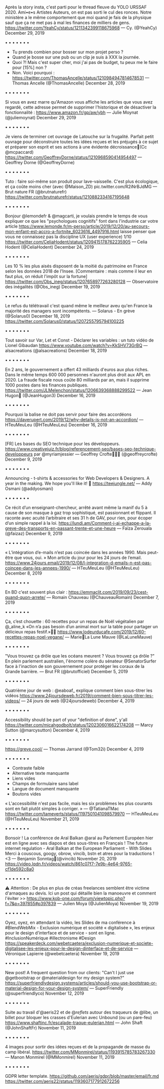 Après la story insta, c'est parti pour le thread fleuve du YOLO URSSAF 2020. Ami•e•s Artistes Auteurs, on est pas sorti le cul des ronces. Notre ministère a le même comportement que moi quand je fais de la physique sauf que ça ne met pas à mal les finances de milliers de gens.
https://twitter.com/YeahCy/status/1211342399118675968
— Cy. (@YeahCy) December 29, 2019

• • • • • • •

- Tu prends combien pour bosser sur mon projet perso ?
- Quand je bosse sur une pub ou un clip je suis à XXX la journée.
- Quoi ?! Mais c'est super cher, moi j'ai pas de budget, tu peux me le faire pour [15%] non ?
- Non.
Voici pourquoi :
https://twitter.com/ThomasAncelle/status/1210984947814678531
— Thomas Ancelle (@ThomasAncelle) December 28, 2019

• • • • • • •

Si vous en avez marre qu'Amazon vous affiche les articles que vous avez regardé, cette adresse permet de supprimer l'historique et de désactiver la fonctionnalité : https://www.amazon.fr/gp/aw/ybh
— Julie Moynat (@juliemoynat) December 29, 2019

• • • • • • •

Je viens de terminer cet ouvrage de Latouche sur la frugalité. Parfait petit ouvrage pour déconstruire toutes les idées reçues et les préjugés à ce sujet et préparer son esprit et ses actions à une évidente décroissance🙏(Cc @mcpaccard)
https://twitter.com/GeoffreyDorne/status/1210968590414954497
— Geoffrey Dorne (@GeoffreyDorne)

• • • • • • •

Tuto : faire soi-même son produit pour lave-vaisselle. C'est plus écologique, et ça coûte moins cher (avec @Maison_ZD) pic.twitter.com/R2iNrBJdMG
— Brut nature FR (@brutnaturefr) 
https://twitter.com/brutnaturefr/status/1210882334167195648

• • • • • • •

Bonjour @lemondefr & @magcarti, je voulais prendre le temps de vous expliquer ce que les "psychologues cognitifs" font dans l'industrie car votre article https://www.lemonde.fr/m-perso/article/2019/12/20/au-secours-mon-enfant-est-accro-a-fortnite_6023616_4497916.html laisse penser que vous ne connaissez pas la discipline UX (user experience) 1/10
https://twitter.com/CeliaHodent/status/1209415178762235905
— Celia Hodent (@CeliaHodent) December 24, 2019

• • • • • • •

Les 10 % les plus aisés disposent de la moitié du patrimoine en France selon les données 2018 de l'Insee. [Commentaire : mais comme il leur en faut plus, on réduit l'impôt sur la fortune]
https://twitter.com/Obs_ineg/status/1207658977263280128
— Observatoire des inégalités (@Obs_ineg) December 19, 2019

• • • • • • •

Le refus du télétravail c'est quand même le meilleur aveu qu'en France la majorité des managers sont incompétents.
— Solarus - En grève (@Solarus0) December 18, 2019
https://twitter.com/Solarus0/status/1207255795794100225

• • • • • • •

Tout savoir sur Var, Let et Const - Déclarer les variables : un tuto vidéo de Lionel Gibaudan
https://www.youtube.com/watch?v=KkSHV73GrBQ
— alsacreations (@alsacreations) December 18, 2019

• • • • • • •

En 2 ans, le gouvernement a offert 43 milliards d'euros aux plus riches.
Dans le même temps 600 000 personnes n'auront plus droit aux APL en 2020.
La fraude fiscale nous coûte 80 milliards par an, mais il supprime 1000 postes dans les finances publiques.
https://twitter.com/JLMelenchon/status/1206639368888299522
— Jean Hugon🔻 (@JeanHugon3) December 16, 2019

• • • • • • •

Pourquoi la balise ne doit pas servir pour faire des accordéons
https://daverupert.com/2019/12/why-details-is-not-an-accordion/
— HTeuMeuLeu (@HTeuMeuLeu) December 16, 2019

• • • • • • •

[FR] Les bases du SEO technique pour les développeurs.
https://www.creativejuiz.fr/blog/referencement-seo/bases-seo-technique-developpeurs
par @myriamjessier
— Geoffrey Crofte🐲🇱🇺 (@geoffreycrofte) December 9, 2019

• • • • • • •

Announcing - t-shirts & accessories for Web Developers & Designers.
A year in the making. We hope you'll like it! 💜
https://teejungle.net/
— Addy Osmani (@addyosmani)

• • • • • • •

Ce récit d’un enseignant-chercheur, arrêté avant même la manif du 5 à cause de son masque à gaz trop sophistiqué, est passionnant et flippant. Il raconte avec acuité l’arbitraire et ses 31 h de GAV, pour rien, pour écoper d’un simple rappel à la loi. https://lundi.am/Comment-j-ai-echappe-a-la-greve-des-transports-en-passant-trente-et-une-heure
— Faïza Zerouala (@faizaz) December 9, 2019

• • • • • • •


« L’intégration d’e-mails n’est pas coincée dans les années 1990. Mais peut-être que vous, oui. » Mon article du jour pour les 24 jours de l’email. 
https://www.24jours.email/2019/12/08/l-integration-d-emails-n-est-pas-coincee-dans-les-annees-1990/
— HTeuMeuLeu (@HTeuMeuLeu) December 8, 2019

• • • • • • •

En BD c'est souvent plus clair : https://emmaclit.com/2019/09/23/cest-quand-quon-arrete/
— Romain Chauveau (@ChauveauRomain) December 7, 2019

• • • • • • •

Ça, c’est chouette : 60 recettes pour un repas de Noël végétalien par @_aline_k «On n’a pas besoin d’un animal mort sur la table pour partager un délicieux repas festif.»🙏🏻
https://www.lodeurducafe.com/2019/12/60-recettes-repas-noel-vegane/
— Marie🌙La Lune Mauve (@LaLuneMauve) 

• • • • • • •

"Vous trouvez ça drôle que les océans meurent ? Vous trouvez ça drôle ?"
En plein parlement australien, l'énorme colère du sénateur @SenatorSurfer face à l'inaction de son gouvernement pour protéger les coraux de la Grande barrière. 
— Brut FR (@brutofficiel) December 5, 2019

• • • • • • •

Quatrième jour de web : @eaboaf_ explique comment bien sous-titrer les vidéos 
https://www.24joursdeweb.fr/2019/comment-bien-sous-titrer-les-videos/
— 24 jours de web (@24joursdeweb) December 4, 2019

• • • • • • •

Accessibility should be part of your "definition of done", y'all 
https://twitter.com/micahgodbolt/status/1202306016622174208
— Marcy Sutton (@marcysutton) December 4, 2019

• • • • • • •

https://greve.cool/
— Thomas Jarrand (@Tom32i) December 4, 2019

• • • • • • •

- Contraste faible
- Alternative texte manquante
- Liens vides
- Champs de formulaire sans label
- Langue de document manquante
- Boutons vides

« L'accessibilité n'est pas facile, mais les six problèmes les plus courants sont en fait plutôt simples à corriger. » — @TatianaTMac https://twitter.com/tameverts/status/1197501041098579970
— HTeuMeuLeu (@HTeuMeuLeu) November 21, 2019

• • • • • • •

Bonsoir !
La conférence de Aral Balkan @aral au Parlement Européen hier est en ligne avec ses diapos et des sous-titres en Français ! The future internet regulation - Aral Balkan at the European Parliament - With Slides
Merci à couscous, googy, obrow, vincib, bstn et atres pour la traductions ! <3
— Benjamin Sonntag🐙(@vincib) November 20, 2019
https://video.lqdn.fr/videos/watch/861c07f7-7e9b-4e64-9765-cf1de592c8a0

• • • • • • •

⚠️ Attention : De plus en plus de créas freelances semblent être victime d'arnaques au devis. Ici un post qui détaille bien la manoeuvre et comment l'éviter >> https://www.kob-one.com/forum/viewtopic.php?f=7&p=397855#p397839
— Julien Moya (@JulienMoya) November 19, 2019

• • • • • • •

Oyez, oyez, en attendant la vidéo, les Slides de ma conférence à #BlendWebMix - Exclusion numérique et société « digitalisée », les enjeux pour le design d’interface et de service - sont en ligne. #InclusionNumérique #illectronisme #Design https://speakerdeck.com/webetcaetera/exclusion-numerique-et-societe-digitalisee-les-enjeux-pour-le-design-dinterface-et-de-service
— Véronique Lapierre (@webetcaetera) November 19, 2019

• • • • • • •

️New post! A frequent question from our clients: "Can't I just use @getbootstrap or @materialdesign for my design system?" https://superfriendlydesign.systems/articles/should-you-use-bootstrap-or-material-design-for-your-design-system/
— SuperFriendly (@superfriendlyco) November 12, 2019

• • • • • • •

Suite au travail d'@aeris22 et de @_reflets_ autour des traqueurs de @libe, un billet pour bloquer les crasses d'Eulerian avec Unbound (ou un pare-feu) https://www.shaftinc.fr/escalade-traque-eulerian.html
— John Shaft (@JohnShaftFr) November 11, 2019

• • • • • • •

4 images pour sortir des idées reçues et de la propagande de masse du camp libéral.
https://twitter.com/MMonmirel/status/1193915785783267330
— Manon Monmirel (@MMonmirel) November 11, 2019

• • • • • • •

GDPR letter template.
https://github.com/aeris/gdpr/blob/master/email/fr.md
https://twitter.com/aeris22/status/1193607177912672256
